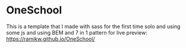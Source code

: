 # OneSchool
This is a template that I made with sass for the first time solo and using some js and using BEM and 7 in 1 pattern
for live preview: https://ramikw.github.io/OneSchool/
